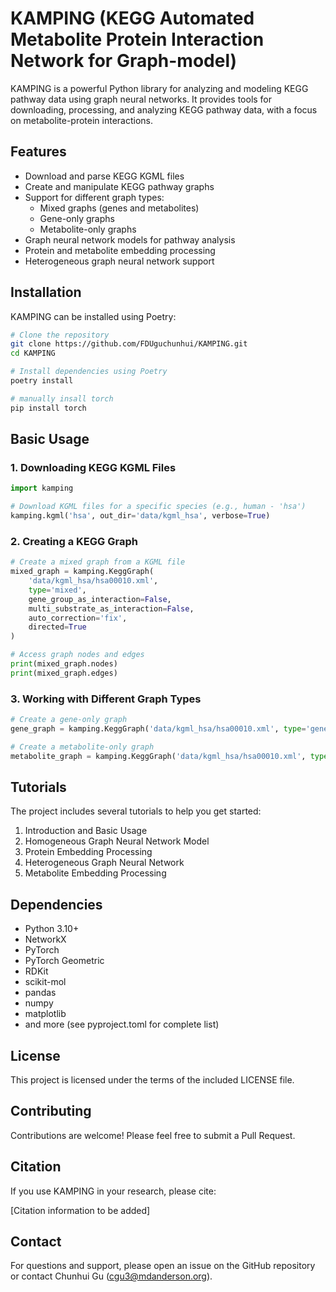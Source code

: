 # KAMPING (KEGG Automated Metabolite Protein Interaction Network for Graph-model)

KAMPING is a powerful Python library for analyzing and modeling KEGG pathway data using graph neural networks. It provides tools for downloading, processing, and analyzing KEGG pathway data, with a focus on metabolite-protein interactions.

## Features

- Download and parse KEGG KGML files
- Create and manipulate KEGG pathway graphs
- Support for different graph types:
  - Mixed graphs (genes and metabolites)
  - Gene-only graphs
  - Metabolite-only graphs
- Graph neural network models for pathway analysis
- Protein and metabolite embedding processing
- Heterogeneous graph neural network support

## Installation

KAMPING can be installed using Poetry:

```bash
# Clone the repository
git clone https://github.com/FDUguchunhui/KAMPING.git
cd KAMPING

# Install dependencies using Poetry
poetry install

# manually insall torch
pip install torch
```

## Basic Usage

### 1. Downloading KEGG KGML Files

```python
import kamping

# Download KGML files for a specific species (e.g., human - 'hsa')
kamping.kgml('hsa', out_dir='data/kgml_hsa', verbose=True)
```

### 2. Creating a KEGG Graph

```python
# Create a mixed graph from a KGML file
mixed_graph = kamping.KeggGraph(
    'data/kgml_hsa/hsa00010.xml',
    type='mixed',
    gene_group_as_interaction=False,
    multi_substrate_as_interaction=False,
    auto_correction='fix',
    directed=True
)

# Access graph nodes and edges
print(mixed_graph.nodes)
print(mixed_graph.edges)
```

### 3. Working with Different Graph Types

```python
# Create a gene-only graph
gene_graph = kamping.KeggGraph('data/kgml_hsa/hsa00010.xml', type='gene')

# Create a metabolite-only graph
metabolite_graph = kamping.KeggGraph('data/kgml_hsa/hsa00010.xml', type='metabolite')
```

## Tutorials

The project includes several tutorials to help you get started:

1. Introduction and Basic Usage
2. Homogeneous Graph Neural Network Model
3. Protein Embedding Processing
4. Heterogeneous Graph Neural Network
5. Metabolite Embedding Processing

## Dependencies

- Python 3.10+
- NetworkX
- PyTorch
- PyTorch Geometric
- RDKit
- scikit-mol
- pandas
- numpy
- matplotlib
- and more (see pyproject.toml for complete list)

## License

This project is licensed under the terms of the included LICENSE file.

## Contributing

Contributions are welcome! Please feel free to submit a Pull Request.

## Citation

If you use KAMPING in your research, please cite:

[Citation information to be added]

## Contact

For questions and support, please open an issue on the GitHub repository or contact Chunhui Gu (cgu3@mdanderson.org). 
